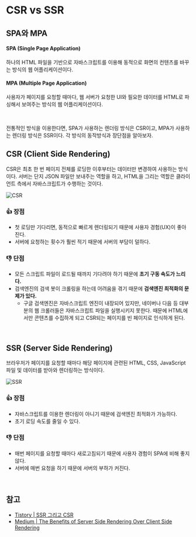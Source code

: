 # CSR vs SSR
## SPA와 MPA
#### SPA (Single Page Application)
하나의 HTML 파일을 기반으로 자바스크립트를 이용해 동적으로 화면의 컨텐츠를 바꾸는 방식의 웹 어플리케이션이다.

#### MPA (Multiple Page Application)
사용자가 페이지를 요청할 때마다, 웹 서버가 요청한 UI와 필요한 데이터를 HTML로 파싱해서 보여주는 방식의 웹 어플리케이션이다.

<br>

전통적인 방식을 이용한다면, SPA가 사용하는 렌더링 방식은 CSR이고, MPA가 사용하는 렌더링 방식은 SSR이다. 각 방식의 동작방식과 장단점을 알아보자.

## CSR (Client Side Rendering)
CSR은 최초 한 번 페이지 전체를 로딩한 이후부터는 데이터만 변경하여 사용하는 방식이다. 서버는 단지 JSON 파일만 보내주는 역할을 하고, HTML을 그리는 역할은 클라이언트 측에서 자바스크립트가 수행하는 것이다.

![CSR](https://user-images.githubusercontent.com/26537048/111436328-31077e80-8745-11eb-804e-52be17d6013f.png)

### 👍 장점
- 첫 로딩만 기다리면, 동적으로 빠르게 렌더링되기 때문에 사용자 경험(UX)이 좋아진다.
- 서버에 요청하는 횟수가 훨씬 적기 때문에 서버의 부담이 덜하다.

### 👎 단점
- 모든 스크립트 파일이 로드될 때까지 기다려야 하기 때문에 **초기 구동 속도가 느리다.**
- 검색엔진의 검색 봇이 크롤링을 하는데 어려움을 겪기 때문에 **검색엔진 최적화의 문제가 있다.**
  <!-- - Chrome에서 React로 만든 웹앱 소스를 확인하면 내용이 비어있는데, 이처럼 검색엔진 크롤러가 데이터를 수집하는데 어려움이 있을 수 있다. -->
  - 구글 검색엔진은 자바스크립트 엔진이 내장되어 있지만, 네이버나 다음 등 대부분의 웹 크롤러들은 자바스크립트 파일을 실행시키지 못한다. 때문에 HTML에서만 콘텐츠를 수집하게 되고 CSR되는 페이지를 빈 페이지로 인식하게 된다.

<br>

## SSR (Server Side Rendering)
브라우저가 페이지를 요청할 때마다 해당 페이지에 관련된 HTML, CSS, JavaScript 파일 및 데이터를 받아와 렌더링하는 방식이다.

![SSR](https://user-images.githubusercontent.com/26537048/111436424-4f6d7a00-8745-11eb-80c2-87347e57922d.png)

### 👍 장점
- 자바스크립트를 이용한 렌더링이 아니기 때문에 검색엔진 최적화가 가능하다.
- 초기 로딩 속도를 줄일 수 있다.

### 👎 단점
- 매번 페이지를 요청할 때마다 새로고침되기 때문에 사용자 경험이 SPA에 비해 좋지 않다.
- 서버에 매번 요청을 하기 때문에 서버의 부하가 커진다.

<br>

## 참고
- [Tistory | SSR 그리고 CSR](https://asfirstalways.tistory.com/244)
- [Medium | The Benefits of Server Side Rendering Over Client Side Rendering](https://medium.com/walmartglobaltech/the-benefits-of-server-side-rendering-over-client-side-rendering-5d07ff2cefe8)
